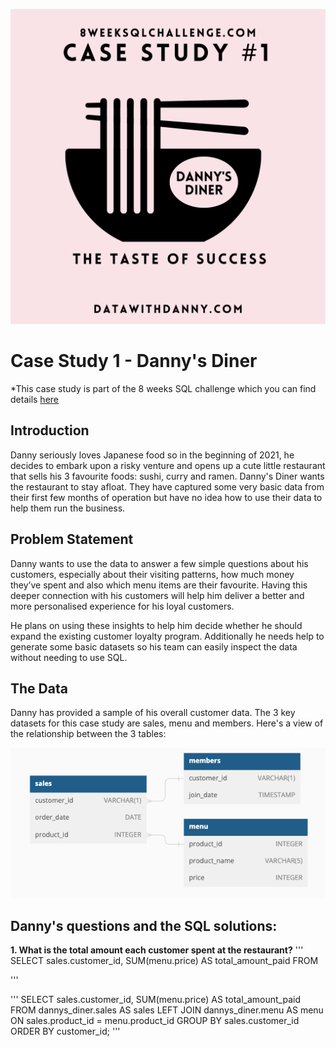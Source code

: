 ![Logo](DannysDinerLogo.png)

# Case Study 1 - Danny's Diner
*This case study is part of the 8 weeks SQL challenge which you can find details [here](https://8weeksqlchallenge.com/)

## Introduction
Danny seriously loves Japanese food so in the beginning of 2021, he decides to embark upon a risky venture and opens up a cute little restaurant that sells his 3 favourite foods: sushi, curry and ramen. Danny's Diner wants the restaurant to stay afloat. They have captured some very basic data from their first few months of operation but have no idea how to use their data to help them run the business.

## Problem Statement
Danny wants to use the data to answer a few simple questions about his customers, especially about their visiting patterns, how much money they’ve spent and also which menu items are their favourite. Having this deeper connection with his customers will help him deliver a better and more personalised experience for his loyal customers.

He plans on using these insights to help him decide whether he should expand the existing customer loyalty program.  Additionally he needs help to generate some basic datasets so his team can easily inspect the data without needing to use SQL.

## The Data
Danny has provided a sample of his overall customer data. The 3 key datasets for this case study are sales, menu and members. Here's a view of the relationship between the 3 tables:


![Data ERD](DannysDinerERD.png)

## Danny's questions and the SQL solutions:

**1. What is the total amount each customer spent at the restaurant?**
'''
SELECT
  sales.customer_id,
  SUM(menu.price) AS total_amount_paid
 FROM
 
 '''


'''
SELECT
sales.customer_id,
   SUM(menu.price) AS total_amount_paid
FROM
   dannys_diner.sales AS sales
LEFT JOIN dannys_diner.menu AS menu
   ON sales.product_id = menu.product_id
GROUP BY sales.customer_id
ORDER BY customer_id;
'''
